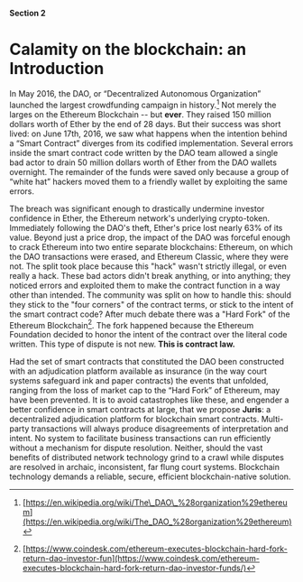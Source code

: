 **Section 2** 
# Calamity on the blockchain: an Introduction

In May 2016, the DAO, or “Decentralized Autonomous Organization” launched the largest crowdfunding campaign in history.[^1] Not merely the larges on the Ethereum Blockchain -- but **ever**. They raised 150 million dollars worth of Ether by the end of 28 days. But their success was short lived: on June 17th, 2016, we saw what happens when the intention behind a “Smart Contract” diverges from its codified implementation. Several errors inside the smart contract code written by the DAO team allowed a single bad actor to drain 50 million dollars worth of Ether from the DAO wallets overnight. The remainder of the funds were saved only because a group of “white hat” hackers moved them to a friendly wallet by exploiting the same errors.

The breach was significant enough to drastically undermine investor confidence in Ether, the Ethereum network's underlying crypto-token. Immediately following the DAO's theft, Ether's price lost nearly 63% of its value. Beyond just a price drop, the impact of the DAO was forceful enough to crack Ethereum into two entire separate blockchains: Ethereum, on which the DAO transactions were erased, and Ethereum Classic, where they were not. The split took place because this "hack" wasn't strictly illegal, or even really a hack. These bad actors didn't break anything, or into anything; they noticed errors and exploited them to make the contract function in a way other than intended. The community was split on how to handle this: should they stick to the "four corners" of the contract terms, or stick to the intent of the smart contract code? After much debate there was a "Hard Fork" of the Ethereum Blockchain[^2]. The fork happened because the Ethereum Foundation decided to honor the intent of the contract over the literal code written. This type of dispute is not new. **This is contract law.**

Had the set of smart contracts that constituted the DAO been constructed with an adjudication platform available as insurance \(in the way court systems safeguard ink and paper contracts\) the events that unfolded, ranging from the loss of market cap to the “Hard Fork” of Ethereum, may have been prevented. It is to avoid catastrophes like these, and engender a better confidence in smart contracts at large, that we propose **Juris**: a decentralized adjudication platform for blockchain smart contracts. Multi-party transactions will always produce disagreements of interpretation and intent.  No system to facilitate business transactions can run efficiently without a mechanism for dispute resolution. Neither, should the vast benefits of distributed network technology grind to a crawl while disputes are resolved in archaic, inconsistent, far flung court systems. Blockchain technology demands a reliable, secure, efficient blockchain-native solution.  

[^1]: [https://en.wikipedia.org/wiki/The\_DAO\_%28organization%29ethereum](https://en.wikipedia.org/wiki/The_DAO_%28organization%29ethereum)

[^2]: [https://www.coindesk.com/ethereum-executes-blockchain-hard-fork-return-dao-investor-fun](https://www.coindesk.com/ethereum-executes-blockchain-hard-fork-return-dao-investor-funds/)

